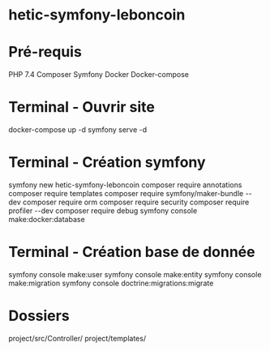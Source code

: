 # hetic-symfony-leboncoin

# Pré-requis
PHP 7.4
Composer
Symfony
Docker
Docker-compose

# Terminal - Ouvrir site
docker-compose up -d
symfony serve -d

# Terminal - Création symfony
symfony new hetic-symfony-leboncoin
composer require annotations
composer require templates
composer require symfony/maker-bundle --dev
composer require orm
composer require security
composer require profiler --dev
composer require debug
symfony console make:docker:database

# Terminal - Création base de donnée
symfony console make:user
symfony console make:entity
symfony console make:migration
symfony console doctrine:migrations:migrate

# Dossiers
project/src/Controller/
project/templates/
